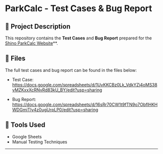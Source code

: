 # ParkCalc - Test Cases & Bug Report

## 📌 Project Description
This repository contains the **Test Cases** and **Bug Report** prepared for the [Shino ParkCalc Website](https://www.shino.de/parkcalc/)**.


## 📑 Files
The full test cases and bug report can be found in the files below:
- Test Case:
https://docs.google.com/spreadsheets/d/1UvKKCBz0Lk_VdkYZj4oMS38vMZKxxXcRNvRd83kU_BY/edit?usp=sharing

- Bug Report:
https://docs.google.com/spreadsheets/d/16sRr70CW1t9fTN9o7ObflHKHWDGmiTIy4z0ugUrpLP0/edit?usp=sharing


## 🚀 Tools Used
- Google Sheets
- Manual Testing Techniques
---
